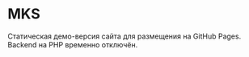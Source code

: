 # MKS

Статическая демо-версия сайта для размещения на GitHub Pages.  
Backend на PHP временно отключён.